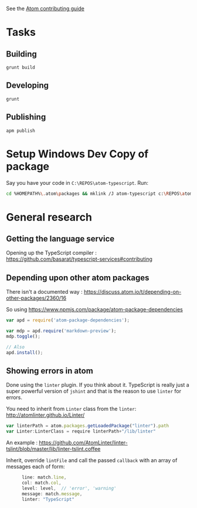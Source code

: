 See the [Atom contributing guide](https://atom.io/docs/latest/contributing)

# Tasks
## Building 
`grunt build`

## Developing
`grunt`

## Publishing
`apm publish`

# Setup Windows Dev Copy of package 
Say you have your code in `C:\REPOS\atom-typescript`. Run: 

```bash
cd %HOMEPATH%\.atom\packages && mklink /J atom-typescript c:\REPOS\atom-typescript
```

# General research
## Getting the language service
Opening up the TypeScript compiler : https://github.com/basarat/typescript-services#contributing

## Depending upon other atom packages
There isn't a documented way : https://discuss.atom.io/t/depending-on-other-packages/2360/16 

So using https://www.npmjs.com/package/atom-package-dependencies 

```js
var apd = require('atom-package-dependencies');

var mdp = apd.require('markdown-preview');
mdp.toggle();

// Also
apd.install();
```

## Showing errors in atom
Done using the `linter` plugin. If you think about it. TypeScript is really just a super powerful version of `jshint` and that is the reason to use `linter` for errors. 

You need to inherit from `Linter` class from the `linter`: http://atomlinter.github.io/Linter/ 
```js
var linterPath = atom.packages.getLoadedPackage("linter").path
var Linter:LinterClass = require linterPath+"/lib/linter"
```
An example : https://github.com/AtomLinter/linter-tslint/blob/master/lib/linter-tslint.coffee 

Inherit, override `lintFile` and call the passed `callback` with an array of messages each of form: 

```js
      line: match.line,
      col: match.col,
      level: level,  // 'error', 'warning'
      message: match.message,
      linter: "TypeScript"
```

